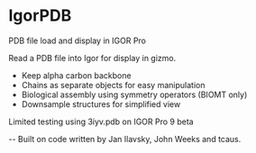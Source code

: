 # IgorPDB

PDB file load and display in IGOR Pro

Read a PDB file into Igor for display in gizmo.

- Keep alpha carbon backbone
- Chains as separate objects for easy manipulation
- Biological assembly using symmetry operators (BIOMT only)
- Downsample structures for simplified view

Limited testing using 3iyv.pdb on IGOR Pro 9 beta

--
Built on code written by Jan Ilavsky, John Weeks and tcaus.